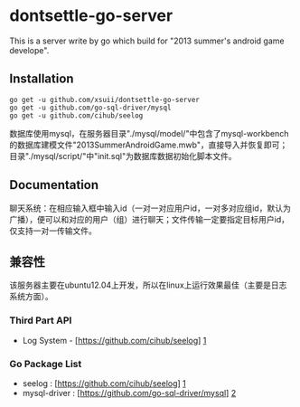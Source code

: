 dontsettle-go-server
====================

This is a server write by go which build for "2013 summer's android game develope".

Installation
------------

	go get -u github.com/xsuii/dontsettle-go-server
	go get -u github.com/go-sql-driver/mysql
	go get -u github.com/cihub/seelog
数据库使用mysql，在服务器目录"./mysql/model/"中包含了mysql-workbench的数据库建模文件"2013SummerAndroidGame.mwb"，直接导入并恢复即可；目录"./mysql/script/"中"init.sql"为数据库数据初始化脚本文件。

Documentation
-------------

聊天系统：在相应输入框中输入id（一对一对应用户id，一对多对应组id，默认为广播），便可以和对应的用户（组）进行聊天；文件传输一定要指定目标用户id，仅支持一对一传输文件。

兼容性
---
该服务器主要在ubuntu12.04上开发，所以在linux上运行效果最佳（主要是日志系统方面）。

### Third Part API

* Log System - [https://github.com/cihub/seelog] [1]

### Go Package List

* seelog		: [https://github.com/cihub/seelog] [1]
* mysql-driver	: [https://github.com/go-sql-driver/mysql] [2]


[1]: https://github.com/cihub/seelog "seelog"
[2]: https://github.com/go-sql-driver/mysql "mysql"